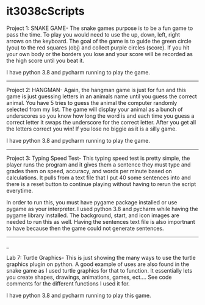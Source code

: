 # it3038cScripts

Project 1: SNAKE GAME-
The snake games purpose is to be a fun game to pass the time. To play you would need to use the up, down, left, right arrows
on the keyboard. The goal of the game is to guide the green circle (you) to the red squares (obj) and collect purple circles (score).
If you hit your own body or the borders you lose and your score will be recorded as the high score until you beat it. 

I have python 3.8 and pycharm running to play the game. 
_________________________________________________________________________________________________________________________________________

Project 2: HANGMAN-
Again, the hangman game is just for fun and this game is just guessing letters in an animals name until you guess the correct animal. You have 5 tries to guess the animal the computer randomly selected from my list. The game will display your animal as a bunch of underscores so you know how long the word is and each time you guess a correct letter it swaps the underscore for the correct letter. After you get all the letters correct you win! If you lose no biggie as it is a silly game. 

I have python 3.8 and pycharm running to play the game. 

_________________________________________________________________________________________________________________________________________

Project 3: Typing Speed Test-
This typing speed test is pretty simple, the player runs the program and it gives them a sentence they must type and grades them on speed, accuracy, and words per minute based on calculations. It pulls from a text file that I put 40 some sentences into and there is a reset button to continue playing without having to rerun the script everytime. 

In order to run this, you must have pygame package installed or use pygame as your interpreter. I used python 3.8 and pycharm while having the pygame library installed. The background, start, and icon images are needed to run this as well. Having the sentences text file is also importnant to have because then the game could not generate sentences. 

________________________________________________________________________________________________________________________________________
_

Lab 7: Turtle Graphics-
This is just showing the many ways to use the turtle graphics plugin on python. A good example of uses are also found in the snake game as I used turtle graphics for that to function. It essentially lets you create shapes, drawings, animations, games, ect.... See code comments for the different functions I used it for.

I have python 3.8 and pycharm running to play this game.

